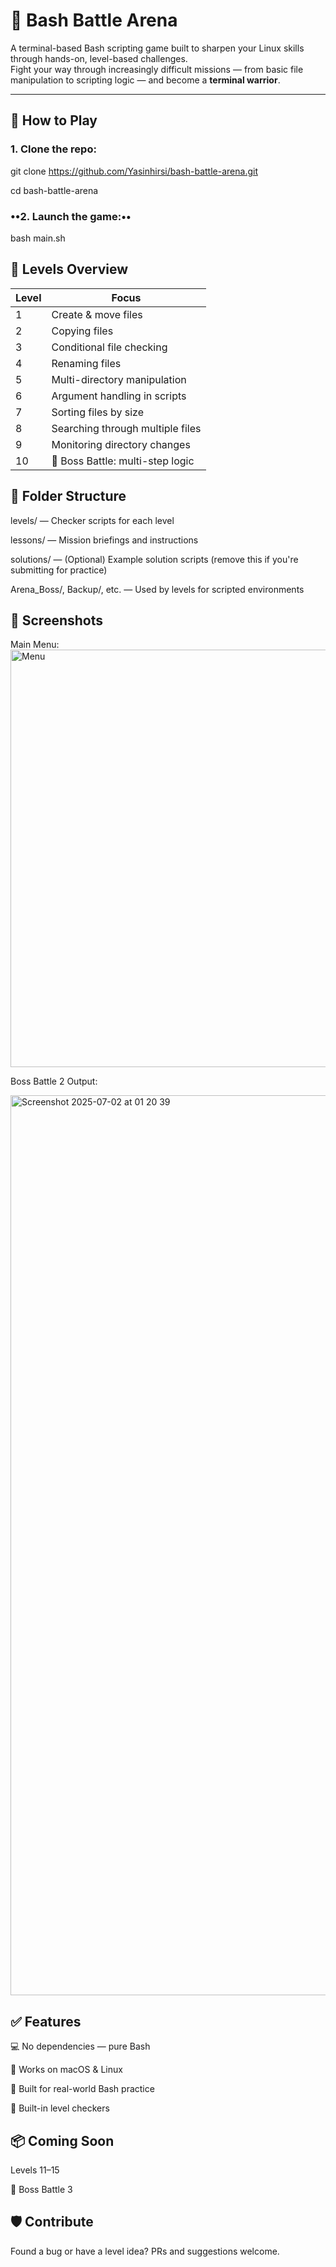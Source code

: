 # 🧠 Bash Battle Arena

A terminal-based Bash scripting game built to sharpen your Linux skills through hands-on, level-based challenges.  
Fight your way through increasingly difficult missions — from basic file manipulation to scripting logic — and become a **terminal warrior**.

---

## 📜 How to Play

### **1. Clone the repo:**

git clone https://github.com/Yasinhirsi/bash-battle-arena.git

cd bash-battle-arena

### ••2. Launch the game:••
bash main.sh


## 🧪 Levels Overview

| Level | Focus                            |
| ----- | -------------------------------- |
| 1     | Create & move files              |
| 2     | Copying files                    |
| 3     | Conditional file checking        |
| 4     | Renaming files                   |
| 5     | Multi-directory manipulation     |
| 6     | Argument handling in scripts     |
| 7     | Sorting files by size            |
| 8     | Searching through multiple files |
| 9     | Monitoring directory changes     |
| 10    | 🧠 Boss Battle: multi-step logic |


## 📁 Folder Structure

levels/ — Checker scripts for each level

lessons/ — Mission briefings and instructions

solutions/ — (Optional) Example solution scripts (remove this if you're submitting for practice)

Arena_Boss/, Backup/, etc. — Used by levels for scripted environments


## 📸 Screenshots

Main Menu:
<img width="668" alt="Menu" src="https://github.com/user-attachments/assets/f3f915d3-651b-48ab-8238-4257cf8bfaaa" />


Boss Battle 2 Output:

<img width="1440" alt="Screenshot 2025-07-02 at 01 20 39" src="https://github.com/user-attachments/assets/080e26b4-4338-418f-85b0-614e7eb80e77" />

## ✅ Features

💻 No dependencies — pure Bash

🐧 Works on macOS & Linux

🎯 Built for real-world Bash practice

🧩 Built-in level checkers


## 📦 Coming Soon

Levels 11–15

🐉 Boss Battle 3


## 🛡️ Contribute

Found a bug or have a level idea? PRs and suggestions welcome.





